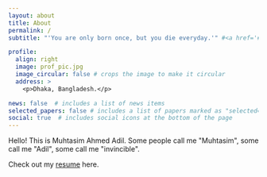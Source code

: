 ```yaml
---
layout: about
title: About
permalink: /
subtitle: "'You are only born once, but you die everyday.'" #<a href='#'>Affiliations</a>. Address. Contacts. Moto. Etc.

profile:
  align: right
  image: prof_pic.jpg
  image_circular: false # crops the image to make it circular
  address: >
    <p>Dhaka, Bangladesh.</p>

news: false  # includes a list of news items
selected_papers: false # includes a list of papers marked as "selected={true}"
social: true  # includes social icons at the bottom of the page
---
```


Hello! This is Muhtasim Ahmed Adil. Some people call me "Muhtasim", some call me "Adil", some call me "invincible". 

Check out my [resume](/resume/) here.












